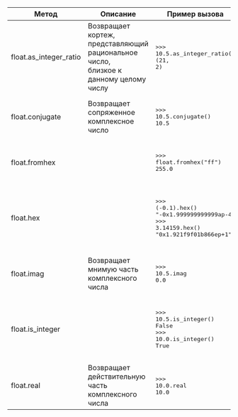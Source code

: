 | Метод                  | Описание                                                                                | Пример вызова      |
|------------------------|-----------------------------------------------------------------------------------------|--------------------|
| float.as_integer_ratio | Возвращает кортеж, представляющий рациональное число,<br>близкое к данному целому числу | <div class="code" style="border-radius:.375rem .375rem;"><div class="highlight"><pre><div class="highlight"><pre><span></span><span class="unselectable"><span class="o">&gt;&gt;&gt;</span> </span><span class="mf">10.5</span><span class="o">.</span><span class="n">as_integer_ratio</span><span class="p">()</span><br><span class="unselectable"><span class="p">(</span><span class="mi">21</span><span class="p">,</span> <span class="mi">2</span><span class="p">)</span></span><br></pre></div></pre></div></div> |
| float.conjugate        | Возвращает сопряженное комплексное число                                                | <div class="code" style="border-radius:.375rem .375rem;"><div class="highlight"><pre><div class="highlight"><pre><span></span><span class="unselectable"><span class="o">&gt;&gt;&gt;</span> </span><span class="mf">10.5</span><span class="o">.</span><span class="n">conjugate</span><span class="p">()</span><br><span class="unselectable"><span class="mf">10.5</span></span><br></pre></div></pre></div></div>        |
| float.fromhex          |                                                                                         | <div class="code" style="border-radius:.375rem .375rem;"><div class="highlight"><pre><div class="highlight"><pre><span></span><span class="unselectable"><span class="o">&gt;&gt;&gt;</span> </span><span class="nb">float</span><span class="o">.</span><span class="n">fromhex</span><span class="p">(</span><span class="s2">&quot;ff&quot;</span><span class="p">)</span><br><span class="unselectable"><span class="mf">255.0</span></span><br></pre></div></pre></div></div>          |
| float.hex              |                                                                                         | <div class="code" style="border-radius:.375rem .375rem;"><div class="highlight"><pre><div class="highlight"><pre><span></span><span class="unselectable"><span class="o">&gt;&gt;&gt;</span> </span><span class="p">(</span><span class="o">-</span><span class="mf">0.1</span><span class="p">)</span><span class="o">.</span><span class="n">hex</span><span class="p">()</span><br><span class="unselectable"><span class="s2">&quot;-0x1.999999999999ap-4&quot;</span></span><br><span class="unselectable"><span class="o">&gt;&gt;&gt;</span> </span><span class="mf">3.14159</span><span class="o">.</span><span class="n">hex</span><span class="p">()</span><br><span class="unselectable"><span class="s2">&quot;0x1.921f9f01b866ep+1&quot;</span></span><br></pre></div></pre></div></div>              |
| float.imag             | Возвращает мнимую часть комплексного числа                                              | <div class="code" style="border-radius:.375rem .375rem;"><div class="highlight"><pre><div class="highlight"><pre><span></span><span class="unselectable"><span class="o">&gt;&gt;&gt;</span> </span><span class="mf">10.5</span><span class="o">.</span><span class="n">imag</span><br><span class="unselectable"><span class="mf">0.0</span></span><br></pre></div></pre></div></div>             |
| float.is_integer       |                                                                                         | <div class="code" style="border-radius:.375rem .375rem;"><div class="highlight"><pre><div class="highlight"><pre><span></span><span class="unselectable"><span class="o">&gt;&gt;&gt;</span> </span><span class="mf">10.5</span><span class="o">.</span><span class="n">is_integer</span><span class="p">()</span><br><span class="unselectable"><span class="kc">False</span></span><br><span class="unselectable"><span class="o">&gt;&gt;&gt;</span> </span><span class="mf">10.0</span><span class="o">.</span><span class="n">is_integer</span><span class="p">()</span><br><span class="unselectable"><span class="kc">True</span></span><br></pre></div></pre></div></div>       |
| float.real             | Возвращает действительную часть комплексного числа                                      | <div class="code" style="border-radius:.375rem .375rem;"><div class="highlight"><pre><div class="highlight"><pre><span></span><span class="unselectable"><span class="o">&gt;&gt;&gt;</span> </span><span class="mf">10.0</span><span class="o">.</span><span class="n">real</span><br><span class="unselectable"><span class="mf">10.0</span></span><br></pre></div></pre></div></div>             |

